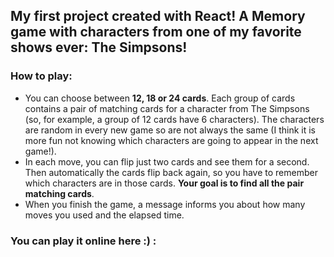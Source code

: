 ## My first project created with React! A Memory game with characters from one of my favorite shows ever: The Simpsons!

### How to play: 
* You can choose between **12, 18 or 24 cards**. Each group of cards contains a pair of matching cards for a character from The Simpsons (so, for example, a group of 12 cards have 6 characters). The characters are random in every new game so are not always the same (I think it is more fun not knowing which characters are going to appear in the next game!). 
* In each move, you can flip just two cards and see them for a second. Then automatically the cards flip back again, so you have to remember which characters are in those cards. **Your goal is to find all the pair matching cards**. 
* When you finish the game, a message informs you about how many moves you used and the elapsed time.

### You can play it online here :) :
